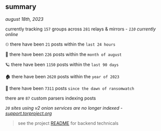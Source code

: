 
## summary
_august 18th, 2023_

currently tracking `157` groups across `281` relays & mirrors - _`110` currently online_

⏲ there have been `21` posts within the `last 24 hours`

🦈 there have been `226` posts within the `month of august`

🪐 there have been `1150` posts within the `last 90 days`

🏚 there have been `2620` posts within the `year of 2023`

🦕 there have been `7311` posts `since the dawn of ransomwatch`

there are `87` custom parsers indexing posts

_`20` sites using v2 onion services are no longer indexed - [support.torproject.org](https://support.torproject.org/onionservices/v2-deprecation/)_

> see the project [README](https://github.com/joshhighet/ransomwatch#ransomwatch--) for backend technicals
